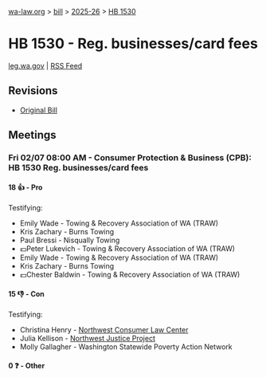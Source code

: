 [wa-law.org](/) > [bill](/bill/) > [2025-26](/bill/2025-26/) > [HB 1530](/bill/2025-26/hb/1530/)

# HB 1530 - Reg. businesses/card fees
[leg.wa.gov](https://app.leg.wa.gov/billsummary?BillNumber=1530&Year=2025&Initiative=false) | [RSS Feed](./rss.xml)

## Revisions
* [Original Bill](1/)

## Meetings
### Fri 02/07 08:00 AM - Consumer Protection & Business (CPB): HB 1530 Reg. businesses/card fees
#### 18 👍 - Pro
Testifying:
* Emily Wade - Towing & Recovery Association of WA (TRAW)
* Kris Zachary - Burns Towing
* Paul Bressi - Nisqually Towing
* 💵Peter Lukevich - Towing & Recovery Association of WA (TRAW)
* Emily Wade - Towing & Recovery Association of WA (TRAW)
* Kris Zachary - Burns Towing
* 💵Chester Baldwin - Towing & Recovery Association of WA (TRAW)

#### 15 👎 - Con
Testifying:
* Christina Henry - [Northwest Consumer Law Center](/org/northwest_consumer_law_center/)
* Julia Kellison - [Northwest Justice Project](/org/northwest_justice_project/)
* Molly Gallagher - Washington Statewide Poverty Action Network

#### 0 ❓ - Other
